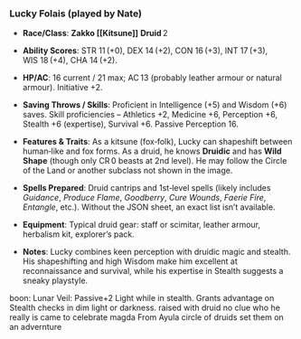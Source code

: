 ### **Lucky Folais** (played by Nate)

- **Race/Class**: **Zakko [[Kitsune]]** **Druid** 2
    
- **Ability Scores**: STR 11 (+0), DEX 14 (+2), CON 16 (+3), INT 17 (+3), WIS 18 (+4), CHA 14 (+2).
    
- **HP/AC**: 16 current / 21 max; AC 13 (probably leather armour or natural armour). Initiative +2.
    
- **Saving Throws / Skills**: Proficient in Intelligence (+5) and Wisdom (+6) saves. Skill proficiencies – Athletics +2, Medicine +6, Perception +6, Stealth +6 (expertise), Survival +6. Passive Perception 16.
    
- **Features & Traits**: As a kitsune (fox‑folk), Lucky can shapeshift between human‑like and fox forms. As a druid, he knows **Druidic** and has **Wild Shape** (though only CR 0 beasts at 2nd level). He may follow the Circle of the Land or another subclass not shown in the image.
    
- **Spells Prepared**: Druid cantrips and 1st‑level spells (likely includes _Guidance_, _Produce Flame_, _Goodberry_, _Cure Wounds_, _Faerie Fire_, _Entangle_, etc.). Without the JSON sheet, an exact list isn’t available.
    
- **Equipment**: Typical druid gear: staff or scimitar, leather armour, herbalism kit, explorer’s pack.
    
- **Notes**: Lucky combines keen perception with druidic magic and stealth. His shapeshifting and high Wisdom make him excellent at reconnaissance and survival, while his expertise in Stealth suggests a sneaky playstyle.

boon: Lunar Veil: Passive+2 Light while in stealth. Grants advantage on Stealth checks in dim light or darkness. raised with druid no clue who he really is
came to celebrate magda
From Ayula circle of druids set them on an advernture
